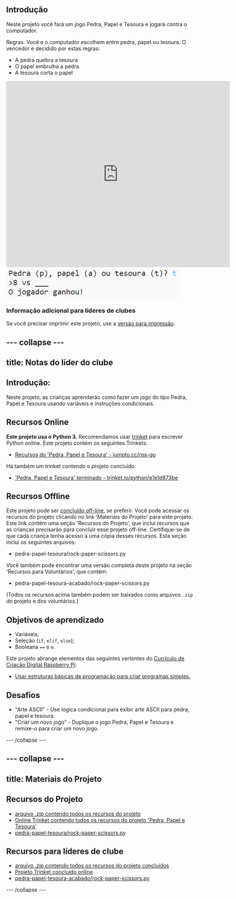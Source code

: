 ## Introdução

Neste projeto você fará um jogo Pedra, Papel e Tesoura e jogará contra o computador.

Regras: Você e o computador escolhem entre pedra, papel ou tesoura. O vencedor é decidido por estas regras:

* A pedra quebra a tesoura
* O papel embrulha a pedra
* A tesoura corta o papel

<div class="trinket">
  <iframe src="https://trinket.io/embed/python/ed6cec2815?outputOnly=true&start=result" width="600" height="500" frameborder="0" marginwidth="0" marginheight="0" allowfullscreen>
  </iframe>
  <img src="images/rps-final.png">
</div>

### Informação adicional para líderes de clubes

Se você precisar imprimir este projeto, use a [versão para impressão](https://projects.raspberrypi.org/pt-BR/projects/rock-paper-scissors/print).

--- collapse ---
---
title: Notas do líder do clube
---

## Introdução:

Neste projeto, as crianças aprenderão como fazer um jogo do tipo Pedra, Papel e Tesoura usando variáveis ​​e instruções condicionais.

## Recursos Online

**Este projeto usa o Python 3.** Recomendamos usar [trinket](https://trinket.io/) para escrever Python online. Este projeto contém os seguintes Trinkets:

* [Recursos do 'Pedra, Papel e Tesoura' - jumpto.cc/rps-go](http://jumpto.cc/rps-go)

Há também um trinket contendo o projeto concluído:

* ['Pedra, Papel e Tesoura' terminado - trinket.io/python/e1e1d873be](https://trinket.io/python/ed6cec2815)

## Recursos Offline

Este projeto pode ser [concluído off-line](https://www.codeclubprojects.org/en-GB/resources/python-working-offline/), se preferir. Você pode acessar os recursos do projeto clicando no link 'Materiais do Projeto' para este projeto. Este link contém uma seção 'Recursos do Projeto', que inclui recursos que as crianças precisarão para concluir esse projeto off-line. Certifique-se de que cada criança tenha acesso a uma cópia desses recursos. Esta seção inclui os seguintes arquivos:

* pedra-papel-tesoura/rock-paper-scissors.py

Você também pode encontrar uma versão completa deste projeto na seção 'Recursos para Voluntários', que contém:

* pedra-papel-tesoura-acabado/rock-paper-scissors.py

(Todos os recursos acima também podem ser baixados como arquivos `.zip` do projeto e dos voluntários.)

## Objetivos de aprendizado

* Variáveis;
* Seleção (`if`, `elif`, `else`); 
* Booleana `==` e `e`.

Este projeto abrange elementos das seguintes vertentes do [Currículo de Criação Digital Raspberry Pi](http://rpf.io/curriculum):

* [Usar estruturas básicas de programação para criar programas simples.](https://www.raspberrypi.org/curriculum/programming/creator)

## Desafios

* "Arte ASCII" - Use lógica condicional para exibir arte ASCII para pedra, papel e tesoura. 
* "Criar um novo jogo" - Duplique o jogo Pedra, Papel e Tesoura e remixe-o para criar um novo jogo. 

--- /collapse ---

--- collapse ---
---
title: Materiais do Projeto
---

## Recursos do Projeto

* [arquivo .zip contendo todos os recursos do projeto](resources/rock-paper-scissors-project-resources.zip)
* [Online Trinket contendo todos os recursos do projeto 'Pedra, Papel e Tesoura'](http://jumpto.cc/rps-go)
* [pedra-papel-tesoura/rock-paper-scissors.py](resources/rock-paper-scissors-rock-paper-scissors.py)

## Recursos para líderes de clube

* [arquivo .zip contendo todos os recursos do projeto concluídos](resources/rock-paper-scissors-volunteer-resources.zip)
* [Projeto Trinket concluído online](https://trinket.io/python/ed6cec2815)
* [pedra-papel-tesoura-acabado/rock-paper-scissors.py](resources/rock-paper-scissors-finished-rock-paper-scissors.py)

--- /collapse ---